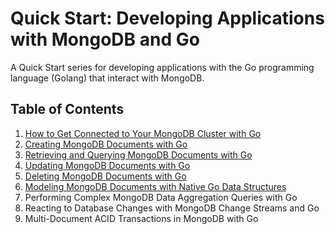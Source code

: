 # Quick Start: Developing Applications with MongoDB and Go

A Quick Start series for developing applications with the Go programming language (Golang) that interact with MongoDB.

## Table of Contents

1. [How to Get Connected to Your MongoDB Cluster with Go](connecting/connecting-to-your-mongodb-cluster-with-go.md)
2. [Creating MongoDB Documents with Go](creating/creating-mongodb-documents-with-go.md)
3. [Retrieving and Querying MongoDB Documents with Go](retrieving/retrieving-and-querying-mongodb-documents-with-go.md)
4. [Updating MongoDB Documents with Go](updating/updating-mongodb-documents-with-go.md)
5. [Deleting MongoDB Documents with Go](deleting/deleting-documents-in-a-mongodb-collection-with-go.md)
6. [Modeling MongoDB Documents with Native Go Data Structures](modeling/modeling-mongodb-documents-with-native-go-data-structures.md)
7. Performing Complex MongoDB Data Aggregation Queries with Go
8. Reacting to Database Changes with MongoDB Change Streams and Go
9. Multi-Document ACID Transactions in MongoDB with Go